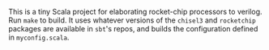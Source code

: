 This is a tiny Scala project for elaborating rocket-chip processors to verilog.
Run `make` to build.  It uses whatever versions of the `chisel3` and
`rocketchip` packages are available in `sbt`'s repos, and builds the
configuration defined in `myconfig.scala`.
